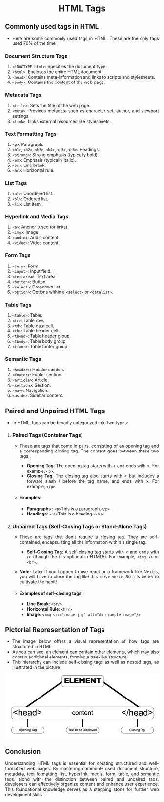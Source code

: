 <style>
    body {
        text-align: justify;
    }
</style>

<h1 style="text-align: center;">HTML Tags</h1>

## Commonly used tags in HTML

- Here are some commonly used tags in HTML. These are the only tags used 70% of the time

### Document Structure Tags

1. `<!DOCTYPE html>`: Specifies the document type.
2. `<html>`: Encloses the entire HTML document.
3. `<head>`: Contains meta-information and links to scripts and stylesheets.
4. `<body>`: Contains the content of the web page.

### Metadata Tags

1. `<title>`: Sets the title of the web page.
2. `<meta>`: Provides metadata such as character set, author, and viewport settings.
3. `<link>`: Links external resources like stylesheets.

### Text Formatting Tags

1. `<p>`: Paragraph.
2. `<h1>`, `<h2>`, `<h3>`, `<h4>`, `<h5>`, `<h6>`: Headings.
3. `<strong>`: Strong emphasis (typically bold).
4. `<em>`: Emphasis (typically italic).
5. `<br>`: Line break.
6. `<hr>`: Horizontal rule.

### List Tags

1. `<ul>`: Unordered list.
2. `<ol>`: Ordered list.
3. `<li>`: List item.

### Hyperlink and Media Tags

1. `<a>`: Anchor (used for links).
2. `<img>`: Image.
3. `<audio>`: Audio content.
4. `<video>`: Video content.

### Form Tags

1. `<form>`: Form.
2. `<input>`: Input field.
3. `<textarea>`: Text area.
4. `<button>`: Button.
5. `<select>`: Dropdown list.
6. `<option>`: Options within a `<select>` or `<datalist>`.

### Table Tags

1. `<table>`: Table.
2. `<tr>`: Table row.
3. `<td>`: Table data cell.
4. `<th>`: Table header cell.
5. `<thead>`: Table header group.
6. `<tbody>`: Table body group.
7. `<tfoot>`: Table footer group.

### Semantic Tags

1. `<header>`: Header section.
2. `<footer>`: Footer section.
3. `<article>`: Article.
4. `<section>`: Section.
5. `<nav>`: Navigation.
6. `<aside>`: Sidebar content.

## Paired and Unpaired HTML Tags

- In HTML, tags can be broadly categorized into two types:

1.  ### Paired Tags (Container Tags)

    - These are tags that come in pairs, consisting of an opening tag and a corresponding closing tag. The content goes between these two tags.

      - **Opening Tag**: The opening tag starts with < and ends with >. For example, `<p>`.
      - **Closing Tag**: The closing tag also starts with < but includes a forward slash / before the tag name, and ends with >. For example, `</p>`.

    - #### Examples:
      - **Paragraphs** : `<p>`This is a paragraph.`</p>`
      - **Headings**: `<h1>`This is a heading.`</h1>`

2.  ### Unpaired Tags (Self-Closing Tags or Stand-Alone Tags)

    - These are tags that don't require a closing tag. They are self-contained, encapsulating all the information within a single tag.

      - **Self-Closing Tag**: A self-closing tag starts with < and ends with /> (though the / is optional in HTML5). For example, `<img />` or `<br>`.

    - **Note**: Later if you happen to use react or a framework like Next.js, you will have to close the tag like this `<br/>` `<hr/>`. So it is better to cultivate the habit!

    - #### Examples of self-closing tags:
      - **Line Break**: `<br/>`
      - **Horizontal Rule**: `<hr/>`
      - **Image**: `<img src="image.jpg" alt="An example image"/>`

## Pictorial Representation of Tags

- The image below offers a visual representation of how tags are structured in HTML.
- As you can see, an element can contain other elements, which may also contain additional elements, forming a tree-like structure.
- This hierarchy can include self-closing tags as well as nested tags, as illustrated in the picture

<img src="./assets/representation-of-html-tags.png" alt="representation-of-html-tags">

## Conclusion

Understanding HTML tags is essential for creating structured and well-formatted web pages. By mastering commonly used document structure, metadata, text formatting, list, hyperlink, media, form, table, and semantic tags, along with the distinction between paired and unpaired tags, developers can effectively organize content and enhance user experience. This foundational knowledge serves as a stepping stone for further web development skills.
